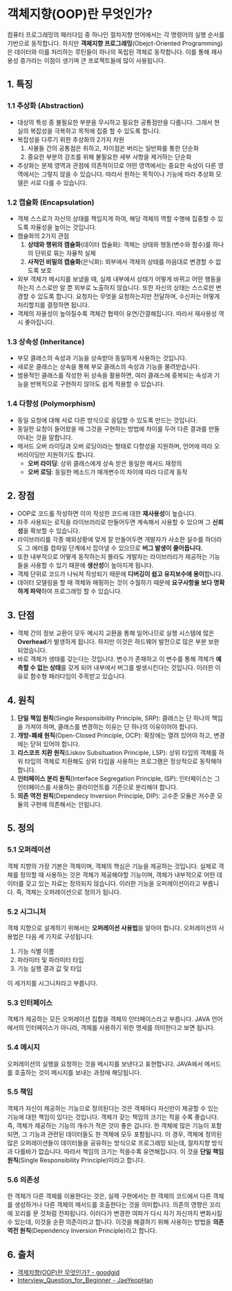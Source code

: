 # 객체지향(OOP)란 무엇인가?

컴퓨터 프로그래밍의 패러다임 중 하나인 절차지향 언어에서는 각 명령어의 실행 순서를 기반으로 동작합니다. 하지만 **객체지향 프로그래밍**(Obejct-Oriented Programming)은 데이터와 이를 처리하는 루틴들이 하나의 독립된 객체로 동작합니다. 이를 통해 재사용성 증가라는 이점이 생기며 큰 프로젝트들에 많이 사용됩니다.

## 1. 특징

### 1.1 추상화 (Abstraction)

- 대상의 특성 중 불필요한 부분을 무시하고 필요한 공통점만을 다룹니다. 그래서 현실의 복잡성을 극복하고 목적에 집중 할 수 있도록 합니다.
- 복잡성을 다루기 위한 추상화의 2가지 차원
  1. 사물들 간의 공통점은 취하고, 차이점은 버리는 일반화를 통한 단순화
  2. 중요한 부분의 강조를 위해 불필요한 세부 사항을 제거하는 단순화
- 추상화는 문제 영역과 관점에 의존적이므로 어떤 영역에서는 중요한 속성이 다른 영역에서는 그렇지 않을 수 있습니다. 따라서 원하는 목적이나 기능에 따라 추상화 모델은 서로 다를 수 있습니다.

### 1.2 캡슐화 (Encapsulation)

- 객체 스스로가 자신의 상태를 책임지게 하여, 해당 객체의 역할 수행에 집중할 수 있도록 자율성을 높이는 것입니다.
- 켐슐화의 2가지 관점
  1. **상태와 행위의 캠슐화**(데이터 캡슐화): 객체는 상태와 행동(변수와 함수)를 하나의 단위로 묶는 자율적 실체
  2. **사적인 비밀의 캡슐화**(은닉화): 외부에서 객체의 상태를 마음대로 변경할 수 없도록 보호
- 외부 객체가 메시지를 보냈을 때, 실제 내부에서 상태가 어떻게 바뀌고 어떤 행동을 하는지 스스로만 알 뿐 외부로 노출하지 않습니다. 또한 자신의 상태는 스스로만 변경할 수 있도록 합니다. 요청자는 무엇을 요청하는지만 전달하며, 수신자는 어떻게 처리할지를 결정하면 됩니다.
- 객체의 자율성이 높아질수록 객체간 협력이 유연/간결해집니다. 따라서 재사용성 역시 좋아집니다.

### 1.3 상속성 (Inheritance)

- 부모 클래스의 속성과 기능을 상속받아 동일하게 사용하는 것입니다.
- 새로운 클래스는 상속을 통해 부모 클래스의 속성과 기능을 물려받습니다.
- 범용적인 클래스를 작성한 뒤 상속을 활용하면, 여러 클래스에 중복되는 속성과 기능을 반복적으로 구현하지 않아도 쉽게 적용할 수 있습니다.

### 1.4 다향성 (Polymorphism)

- 동일 요청에 대해 서로 다른 방식으로 응답할 수 있도록 만드는 것입니다.
- 동일한 요청이 들어왔을 때 그것을 구현하는 방법에 차이를 두어 다른 결과를 만들어내는 것을 말합니다.
- 메서드 오버 라이딩과 오버 로딩이라는 형태로 다향성을 지원하며, 언어에 따라 오버라이딩만 지원하기도 합니다.
  - **오버 라이딩**: 상위 클래스에게 상속 받은 동일한 메서드 재정의
  - **오버 로딩**: 동일한 메소드가 매개변수의 차이에 따라 다르게 동작

## 2. 장점

- OOP로 코드를 작성하면 이미 작성한 코드에 대한 **재사용성**이 높습니다.
- 자주 사용되는 로직을 라이브러리로 만들어두면 계속해서 사용할 수 있으며 그 **신뢰성**을 확보할 수 있습니다.
- 라이브러리를 각종 예외상황에 맞게 잘 만들어두면 개발자가 사소한 실수를 하더라도 그 에러를 컴파일 단계에서 잡아낼 수 있으므로 **버그 발생이 줄어듭니다.**
- 또한 내부적으로 어떻게 동작하는지 몰라도 개발자는 라이브러리가 제공하는 기능들을 사용할 수 있기 때문에 **생산성**이 높아지게 됩니다.
- 객체 단위로 코드가 나눠져 작성되기 때문에 **디버깅이 쉽고 유지보수에 용이**합니다.
- 데이터 모델링을 할 때 객체와 매핑하는 것이 수월하기 때문에 **요구사항을 보다 명확하게 파악**하여 프로그래밍 할 수 있습니다.

## 3. 단점

- 객체 간의 정보 교환이 모두 메시지 교환을 통해 일어나므로 실행 시스템에 많은 **Overhead**가 발생하게 됩니다. 하지만 이것은 하드웨어 발전으로 많은 부분 보완되었습니다.
- 바로 객체가 생태를 갖는다는 것입니다. 변수가 존재하고 이 변수를 통해 객체가 **예측할 수 없는 상태**를 갖게 되어 내부에서 버그를 발생시킨다는 것입니다. 이러한 이유로 함수형 패러다임이 주목받고 있습니다.

## 4. 원칙

1. **단일 책임 원칙**(Single Responsibility Principle, SRP): 클래스는 단 하나의 책임을 가져야 하며, 클래스를 변경하는 이유는 단 하나의 이유이어야 합니다.
2. **개방-폐쇄 원칙**(Open-Closed Principle, OCP): 확장에는 열려 있어야 하고, 변경에는 닫혀 있어야 합니다.
3. **리스코프 치환 원칙**(Liskov Subsituation Principle, LSP): 상위 타입의 객체를 하위 타입의 객체로 치환해도 상위 타입을 사용하는 프로그램은 정상적으로 동작해야 합니다.
4. **인터페이스 분리 원칙**(Interface Segregation Principle, ISP): 인터페이스는 그 인터페이스를 사용하는 클라이언트를 기준으로 분리해야 합니다.
5. **의존 역전 원칙**(Dependecy Inversion Principle, DIP): 고수준 모듈은 저수준 모듈의 구현에 의존해서는 안됩니다.

## 5. 정의

### 5.1 오퍼레이션

객체 지향의 가장 기본은 객체이며, 객체의 핵심은 기능을 제공하는 것입니다. 실제로 객체를 정의할 때 사용하는 것은 객체가 제공해야할 기능이며, 객체가 내부적으로 어떤 데이터를 갖고 있는 자료는 정의되지 않습니다. 이러한 기능을 오퍼레이션이라고 부릅니다. 즉, 객체는 오퍼레이션으로 정의가 됩니다.

### 5.2 시그니처

객체 지향으로 설계하기 위해서는 **오퍼레이션 사용법**을 알아야 합니다. 오퍼레이션의 사용법은 다음 세 가지로 구성됩니다.

1. 기능 식별 이름
2. 파라미터 및 파라미터 타입
3. 기능 실행 결과 값 및 타입

이 세가지를 시그니처라고 부릅니다.

### 5.3 인터페이스

객체가 제공하는 모든 오퍼레이션 집합을 객체의 인터페이스라고 부릅니다. JAVA 언어에서의 인터페이스가 아니라, 객체를 사용하기 위한 명세를 의미한다고 보면 됩니다.

### 5.4 메시지

오퍼레이션의 실행을 요청하는 것을 메시지를 보낸다고 표현합니다. JAVA에서 메서드를 호출하는 것이 메시지를 보내는 과정에 해당됩니다.

### 5.5 책임

객체가 자신이 제공하는 기능으로 정의된다는 것은 객체마다 자신만이 제공할 수 있는 기능에 대한 책임이 있다는 것입니다. 객체가 갖는 책임의 크기는 적을 수록 좋습니다. 즉, 객체가 제공하는 기능의 개수가 적은 것이 좋은 겁니다. 한 객체에 많은 기능이 포함되면, 그 기능과 관련된 데이터들도 한 객체에 모두 포함됩니다. 이 경우, 객체에 정의된 많은 오퍼레이션들이 데이터들을 공유하는 방식으로 프로그래밍 되는데, 절차지향 방식과 다를바가 없습니다. 따라서 책임의 크기는 적을수록 유연해집니다. 이 것을 **단일 책임 원칙**(Single Responsibility Principle)이라고 합니다.

### 5.6 의존성

한 객체가 다른 객체를 이용한다는 것은, 실제 구현에서는 한 객체의 코드에서 다른 객체를 생성하거나 다른 객체의 메서드를 호출한다는 것을 의미합니다. 의존의 영향은 꼬리에 꼬리를 문 것처럼 전파됩니다. 이러다가 변경한 여파가 다시 자기 자신까지 변화시킬 수 있는데, 이것을 순환 의존이라고 합니다. 이것을 해결하기 위해 사용하는 방법을 **의존 역전 원칙**(Dependency Inversion Principle)라고 합니다.

## 6. 출처

- [객제치향(OOP)란 무엇인가? - goodgid](https://goodgid.github.io/What-is-OOP/)
- [Interview_Question_for_Beginner - JaeYeopHan](https://github.com/JaeYeopHan/Interview_Question_for_Beginner/tree/master/Development_common_sense)
